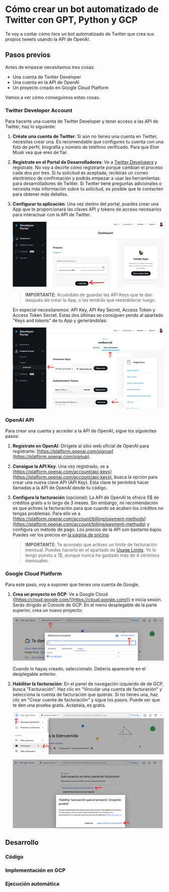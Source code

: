 # Cómo crear un bot automatizado de Twitter con GPT, Python y GCP

Te voy a contar cómo hice un bot automatizado de Twitter que crea sus propios tweets usando la API de OpenAI.

## Pasos previos

Antes de empezar necesitamos tres cosas:

- Una cuenta de Twitter Developer
- Una cuenta en la API de OpenAI
- Un proyecto creado en Google Cloud Platform

Vamos a ver cómo conseguimos estas cosas.

### Twitter Developer Account

Para hacerte una cuenta de Twitter Developer y tener acceso a las API de Twitter, haz lo siguiente:

1. **Créate una cuenta de Twitter**: 
    Si aún no tienes una cuenta en Twitter, necesitas crear una. Es recomendable que configures tu cuenta con una foto de perfil, biografía y número de teléfono verificado. Para que Elon Musk vea que eres de fiar.

2. **Regístrate en el Portal de Desarrolladores**:
    Ve a [Twitter Developers](https://developer.twitter.com/) y regístrate. No voy a decirte cómo registrarte porque cambian el proceso cada dos por tres.
    Si tu solicitud es aceptada, recibirás un correo electrónico de confirmación y podrás empezar a usar las herramientas para desarrolladores de Twitter. Si Twitter tiene preguntas adicionales o necesita más información sobre tu solicitud, es posible que te contacten para obtener más detalles.

3. **Configurar tu aplicación**:
    Una vez dentro del portal, puedes crear una App que te proporcionará las claves API y tokens de acceso necesarios para interactuar con la API de Twitter.

    ![Crear App](create_app.png)

    > **IMPORTANTE**: Acuérdate de guardar las API Keys que te dan después de crear la App, o las tendrás que reestablecer luego.

    En especial necesitaremos: API Key, API Key Secret, Access Token y Access Token Secret. Estas dos últimas se consiguen yendo al apartado "Keys and tokens" de tu App y generándolas:

    ![Generar Access Keys](generar_access_keys.png)

### OpenAI API

Para crear una cuenta y acceder a la API de OpenAI, sigue los siguientes pasos:

1. **Regístrate en OpenAI**: 
   Dirígete al sitio web oficial de OpenAI para registrarte: [https://platform.openai.com/signup](https://platform.openai.com/signup).

2. **Consigue la API Key**:
   Una vez registrado, ve a [https://platform.openai.com/account/api-keys](https://platform.openai.com/account/api-keys), busca la opción para crear una nueva clave API (API Key). Esta clave te permitirá hacer llamadas a la API de OpenAI desde tu código.

3. **Configura la facturación** (opcional):
    La API de OpenAI te ofrece 5$ de créditos gratis a lo largo de 3 meses. Sin embargo, mi recomendación es que actives la facturación para que cuando se acaben los créditos no tengas problemas. Para ello ve a [https://platform.openai.com/account/billing/payment-methods](https://platform.openai.com/account/billing/payment-methods) y configura un método de pago. Los precios de la API son bastante bajos. Puedes ver los precios en [la página de pricing](https://openai.com/pricing#language-models).

    > **IMPORTANTE**: Te aconsejo que actives un límite de facturación mensual. Puedes hacerlo en el apartado de [Usage Limits](https://platform.openai.com/account/billing/limits). Yo lo tengo puesto a 1$, aunque nunca he gastado más de 4 céntimos mensuales.

### Google Cloud Platform

Para este paso, voy a suponer que tienes una cuenta de Google.

1. **Crea un proyecto en GCP**:
    Ve a Google Cloud ([https://cloud.google.com/](https://cloud.google.com/)) e inicia sesión. Serás dirigido al Console de GCP. En el menú desplegable de la parte superior, crea un nuevo proyecto:

    ![Crea un proyecto](crear_proyecto_gcp.png)

    Cuando lo hayas creado, seleccionalo. Debería aparecerte en el desplegable anterior.


2. **Habilitar la facturación**:
    En el panel de navegación izquierdo de de GCP, busca "Facturación". Haz clic en "Vincular una cuenta de facturación" y selecciona la cuenta de facturación que quieras. Si no tienes una, haz clic en "Crear cuenta de facturación" y sigue los pasos. Puede ser que te den una prueba gratis. Acéptala, es gratis.

    ![Facturación GCP](facturacion_gcp.png)

    ![Crear cuenta facturación](crear_cuenta_facturacion.png)

## Desarrollo

### Código

### Implementación en GCP

### Ejecución automática